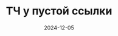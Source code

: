 ---
date: 2024-12-05
guid: a4dcfb8e-494f-4645-9e64-4a8f96ef18f2
title: ТЧ у пустой ссылки
question: "Есть справочник Спр с ТЧ Какие будут сообщения?"
options:
    - 0, 0, 0, 0
    - 0, 0, 1, 1
    - 0, 0, 1, 2
    - 1, 1, 1, 2
    - 1, 2, 1, 2
    - 1, 2, 3, 4
    - 1, 1, 1, 1
    - Исключение! Нельзя менять ТЧ у ссылки!
correct: 2
explanation: |
    Каждый раз при обращении к ТЧ через пустую ссылку создается новый объект ТЧ  
    И его можно менять  
    И, например, использовать как шаблон для выгрузки в ТЗ  
    Но не надо, позязя  

    А вот если получить ТЧ по существующей ссылке, то её менять нельзя:  
    https://t.me/JuniorOneS/661?comment=3635
tags:
    - wtf
source: https://t.me/JuniorOneS/661
images:
    - /assets/questions/2024-12-05_1_1.jpg
---